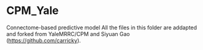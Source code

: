 # CPM_Yale
Connectome-based predictive model
All the files in this folder are addapted and forked from YaleMRRC/CPM and Siyuan Gao (https://github.com/carricky).
